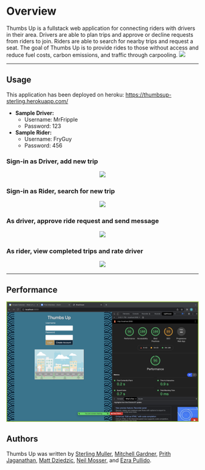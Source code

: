 # Overview
Thumbs Up is a fullstack web application for connecting riders with drivers in their area. Drivers are able to plan trips and approve or decline requests from riders to join. Riders are able to search for nearby trips and request a seat.
The goal of Thumbs Up is to provide rides to those without access and reduce fuel costs, carbon emissions, and traffic through carpooling.
![](readme_assets/thumbsUpLogin.gif)

---

## Usage
This application has been deployed on heroku: https://thumbsup-sterling.herokuapp.com/

- **Sample Driver:**
    - Username: MrFripple
    - Password: 123
-  **Sample Rider:**
    - Username: FryGuy
    - Password: 456

### Sign-in as Driver, add new trip
<p align="center">
<img src="readme_assets/driverAddTrip.gif">
</p>

### Sign-in as Rider, search for new trip
<p align="center">
<img src="readme_assets/riderFindTrip.gif">
</p>

### As driver, approve ride request and send message
<p align="center">
<img src="readme_assets/driverAcceptReq.gif">
</p>

### As rider, view completed trips and rate driver
<p align="center">
<img src="readme_assets/riderRating.gif">
</p>

---

## Performance
<p align="center">
<img src="readme_assets/lighthouseScore.png">
</p>

## Authors
Thumbs Up was written by [Sterling Muller](https://github.com/sterlingmuller), [Mitchell Gardner](https://github.com/Mitch311G), [Prith Jaganathan](https://github.com/prith98), [Matt Dziedzic](https://github.com/MrFripple), [Neil Mosser](https://github.com/NeilMosser), and [Ezra Pullido](https://github.com/ezra-pullido).
